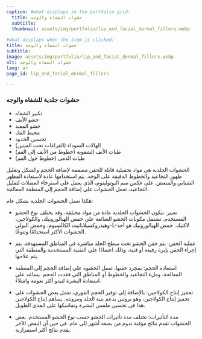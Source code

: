 ```yaml
---
caption: #what displays in the portfolio grid:
  title: حشوات الشفاه والوجه
  subtitle:  
  thumbnail: assets/img/portfolio/lip_and_facial_dermal_fillers.webp
  
#what displays when the item is clicked:
title: حشوات الشفاه والوجه
subtitle: 
image: assets/img/portfolio/lip_and_facial_dermal_fillers.webp
alt: حشوات الشفاه والوجه
lang: ar
page_id: lip_and_facial_dermal_fillers

---
```

### حشوات جلدية للشفاه والوجه
- تكبير الشفاه
- حشو الأنف
- حشو المعبد
- محيط الفك
- تحسين الخدود
- الهالات السوداء (الفراغات تحت العينين)
- طيات الأنف الشفوية (خطوط من الأنف إلى الفم)
- طيات الدمى (خطوط حول الفم)

الحشوات الجلدية هي مواد تجميلية قابلة للحقن مصممة لإضافة الحجم والشكل وتقليل ظهور التجاعيد والخطوط الدقيقة على الوجه. يتم استخدامها عادة لاستعادة المظهر الشبابي والمنعش. على عكس سم البوتولينوم، الذي يعمل على استرخاء العضلات لتقليل التجاعيد، تعمل الحشوات على إضافة الحجم إلى المنطقة المعالجة.

هكذا تعمل الحشوات الجلدية بشكل عام:
- تعبير:
 تتكون الحشوات الجلدية عادة من مواد مختلفة، وقد يختلف نوع الحشو المستخدم. تشتمل مكونات الحشو الشائعة على حمض الهيالورونيك، والكولاجين، وهيدروكسيلاباتيت الكالسيوم، وحمض البولي-L-لاكتيك. حمض الهيالورونيك هو أحد الحشوات الأكثر استخدامًا وتنوعًا.

- عملية الحقن:
يتم حقن الحشو تحت سطح الجلد مباشرة في المناطق المستهدفة. يتم إجراء الحقن بإبرة رفيعة أو قنية، وذلك اعتمادًا على التقنية المستخدمة والمنطقة التي يتم علاجها.

- استعادة الحجم:
بمجرد حقنها، تعمل الحشوة على إضافة الحجم إلى المنطقة المعالجة، وملء التجاعيد والخطوط أو المناطق التي فقدت الحجم. يساعد على استعادة البشرة لتبدو أكثر نعومة وامتلاءً.

- تحفيز إنتاج الكولاجين:
بالإضافة إلى توفير الحجم الفوري، تعمل بعض الحشوات على تحفيز إنتاج الكولاجين، وهو بروتين يدعم بنية الجلد ومرونته. يساهم إنتاج الكولاجين هذا في تحسين ملمس البشرة وتماسكها على المدى الطويل.

- مدة التأثيرات:
تختلف مدة تأثيرات الحشو حسب نوع الحشو المستخدم. بعض الحشوات تقدم نتائج مؤقتة تدوم من بضعة أشهر إلى عام، في حين أن البعض الآخر يقدم نتائج أكثر استمرارية.